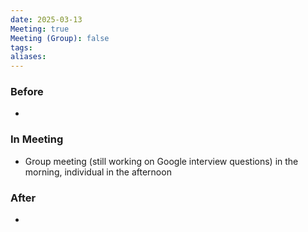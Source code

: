 ```yaml
---
date: 2025-03-13
Meeting: true
Meeting (Group): false
tags: 
aliases:
---
```


### Before
- 

### In Meeting
- Group meeting (still working on Google interview questions) in the morning, individual in the afternoon

### After
- 
